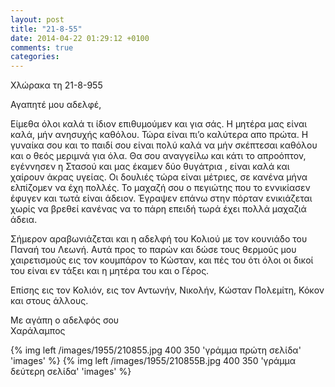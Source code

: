 ```yaml
---
layout: post
title: "21-8-55"
date: 2014-04-22 01:29:12 +0100
comments: true
categories: 
---
```


Χλώρακα τη 21-8-955

Αγαπητέ μου αδελφέ,

Είμεθα όλοι καλά τι ίδιον επιθυμούμεν και για σάς. Η μητέρα μας είναι καλά, μήν ανησυχής καθόλου. Τώρα είναι πι’ο καλύτερα απο πρώτα. Η γυναίκα σου και το παιδί σου είναι πολύ καλά να μήν σκέπτεσαι καθόλου και ο θεός μεριμνά για όλα. Θα σου αναγγείλω και κάτι το απροόπτον, εγέννησεν η Στασού και μας έκαμεν δύο θυγάτρια , είναι καλά και χαίρουν άκρας υγείας. Οι δουλιές τώρα είναι μέτριες, σε κανένα μήνα ελπίζομεν να έχη πολλές. Το μαχαζή σου ο πεγιώτης που το εννικίασεν έφυγεν και τωτά είναι άδειον. Έγραψεν επάνω στην πόρταν ενικιάζεται χωρίς να βρεθεί κανένας να το πάρη επειδή τωρά έχει πολλά μαχαζιά άδεια.

Σήμερον αραβωνιάζεται και η αδελφή του Κολιού με τον κουνιάδο του Παναή του Λεωνή. Αυτά προς το παρών και δώσε τους θερμούς μου χαιρετισμούς εις τον κουμπάρον το Κώσταν, και πές του ότι όλοι οι δικοί του είναι εν τάξει και η μητέρα του και ο Γέρος.

Επίσης εις τον Κολιόν, εις τον Αντωνήν, Νικολήν, Κώσταν Πολεμίτη, Κόκον και στους άλλους.

Με αγάπη ο αδελφός σου<br/>
 Χαράλαμπος

{% img left /images/1955/210855.jpg 400 350 'γράμμα πρώτη σελίδα' 'images' %}
{% img left /images/1955/210855B.jpg 400 350 'γράμμα δεύτερη σελίδα' 'images' %}
